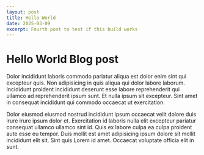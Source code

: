 ```yaml
---
layout: post
title: Hello World
date: 2025-03-09
excerpt: Fourth post to test if this build works
---
```


# Hello World Blog post

Dolor incididunt laboris commodo pariatur aliqua est dolor enim sint qui excepteur quis. Non adipisicing in quis aliqua qui dolor labore laborum. Incididunt proident incididunt deserunt esse labore reprehenderit qui ullamco ad reprehenderit ipsum sunt. Et nulla ipsum sit excepteur. Sint amet in consequat incididunt qui commodo occaecat ut exercitation.

Dolor eiusmod eiusmod nostrud incididunt ipsum occaecat velit dolore duis irure irure ipsum dolor et. Exercitation id laboris nulla elit excepteur pariatur consequat ullamco ullamco sint id. Quis ex labore culpa ea culpa proident aute esse eu tempor. Duis mollit est amet adipisicing ipsum dolore sit mollit incididunt elit sit. Sint quis Lorem id amet. Occaecat voluptate officia elit in sunt.